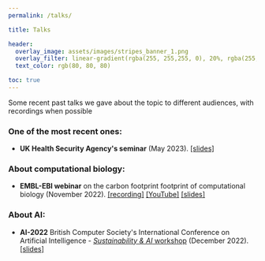 ```yaml
---
permalink: /talks/

title: Talks

header:
  overlay_image: assets/images/stripes_banner_1.png
  overlay_filter: linear-gradient(rgba(255, 255,255, 0), 20%, rgba(255, 255, 255, 1))
  text_color: rgb(80, 80, 80)

toc: true
---
```


Some recent past talks we gave about the topic to different audiences, with recordings when possible

### One of the most recent ones:

- __UK Health Security Agency's seminar__ (May 2023). [\[slides\]](https://drive.google.com/file/d/1B5LvnOCMJ7RbN2VbJM5eOd_uffFhfyu7/view?usp=share_link)

### About computational biology:

- __EMBL-EBI webinar__ on the carbon footprint footprint of computational biology (November 2022). [\[recording\]](https://www.ebi.ac.uk/training/events/environmental-impact-computational-biology/) [\[YouTube\]](https://www.youtube.com/watch?v=Kl64yn1eDUo) [\[slides\]](https://drive.google.com/file/d/1pklCNNXAFadjVwCMj0draIt8nL_89Tx0/view?usp=share_link)

### About AI:

- __AI-2022__ British Computer Society's International Conference on Artificial Intelligence - [_Sustainability & AI_ workshop](http://bcs-sgai.org/ai2022/?section=workshops) (December 2022). [\[slides\]](https://drive.google.com/file/d/15KP3gxyuu23MW6WaNAW867Ti4RBBZClP/view?usp=share_link)

<!-- ## 2023

- __UK Health Security Agency's seminar__ (May 2023). [\[slides\]](https://drive.google.com/file/d/1B5LvnOCMJ7RbN2VbJM5eOd_uffFhfyu7/view?usp=share_link)

- __Portuguese Bioinformatics Open Days__, [Universidade do Minho](https://www.google.com/search?client=safari&rls=en&q=bod+minho&ie=UTF-8&oe=UTF-8) (March 2023). [\[slides\]](https://drive.google.com/file/d/1Ft4Zh2fEa4QKlpyOODg-PN-nZQE-vtPx/view?usp=share_link)

- __Cambridge's Data Champion Forum__ (March 2023). [\[slides\]](https://drive.google.com/file/d/1HrAx8boHp9Ar8KSad7t0t4c2VW0x66zb/view?usp=share_link)

- __Montpellier Omics Days__ - [_Bioinformatics for the environment_](https://www.montpellier-omics-days.fr/videos.php) (February 2023). [\[slides\]](https://drive.google.com/file/d/1asjbFV6e3L9K3xWAdpYLWduMzyxCznJR/view?usp=share_link)

- __Institute of Cancer Research's seminar__ (January 2023). [\[slides\]](https://drive.google.com/file/d/1lDtOhqaWyJnXKYGKBsnH4fF9_S-Jss6y/view?usp=share_link)

## 2022

- __AI-2022__ British Computer Society's International Conference on Artificial Intelligence - [_Sustainability & AI_ workshop](http://bcs-sgai.org/ai2022/?section=workshops) (December 2022). [\[slides\]](https://drive.google.com/file/d/15KP3gxyuu23MW6WaNAW867Ti4RBBZClP/view?usp=share_link)

- __EMBL-EBI webinar__ on the carbon footprint footprint of computational biology (November 2022). [\[recording\]](https://www.ebi.ac.uk/training/events/environmental-impact-computational-biology/) [\[YouTube\]](https://www.youtube.com/watch?v=Kl64yn1eDUo) [\[slides\]](https://drive.google.com/file/d/1pklCNNXAFadjVwCMj0draIt8nL_89Tx0/view?usp=share_link)

- __Universities of Lausanne and Basel, SIB's Speaker Roadshow__ (October 2022). [\[slides\]](https://drive.google.com/file/d/1m7UCosZr6Lz12qQCZDe1Fzm7HJuh5NBv/view?usp=share_link)

- __University of Exeter's seminar__ (September 2022). [\[slides\]](https://drive.google.com/file/d/1wHapbe1rW0Bu_IaG2n0o3sE-tZbYgFE3/view?usp=share_link)

- __ISMB 2022__, Workshop on Education in Bioinformatics (July 2022). [\[slides\]](https://drive.google.com/file/d/1rjDD8zCeFpA2Iu2sp-ZoaQ-M1mG7rvef/view?usp=share_link)

- __University of Lancaster

{% include figure image_path="/assets/images/work-in-progress.jpg" %} -->
